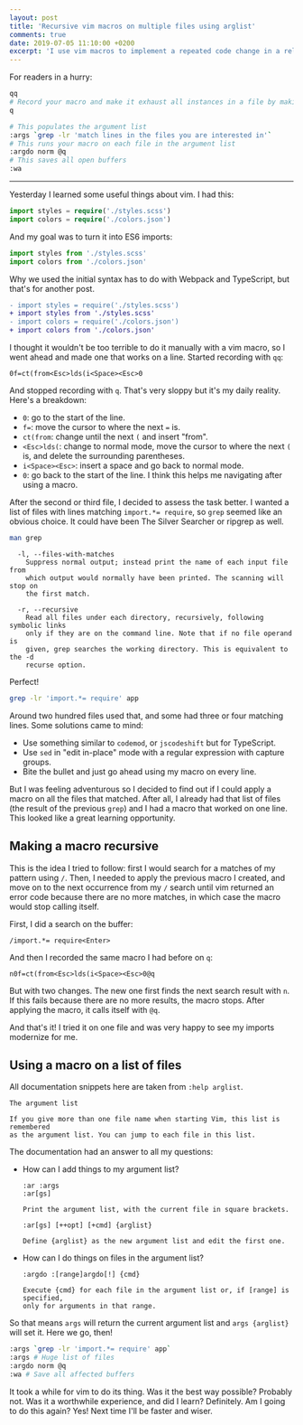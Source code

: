 ```yaml
---
layout: post
title: 'Recursive vim macros on multiple files using arglist'
comments: true
date: 2019-07-05 11:10:00 +0200
excerpt: 'I use vim macros to implement a repeated code change in a relatively big codebase. I learn of a way to apply macros that exhaust occurrences in one file across multiple files using only vim.'
---
```


For readers in a hurry:

```bash
qq
# Record your macro and make it exhaust all instances in a file by making it recursive
q

# This populates the argument list
:args `grep -lr 'match lines in the files you are interested in'`
# This runs your macro on each file in the argument list
:argdo norm @q
# This saves all open buffers
:wa
```

---

Yesterday I learned some useful things about vim. I had this:

```typescript
import styles = require('./styles.scss')
import colors = require('./colors.json')
```

And my goal was to turn it into ES6 imports:

```typescript
import styles from './styles.scss'
import colors from './colors.json'
```

Why we used the initial syntax has to do with Webpack and TypeScript, but that's for another post.

```diff
- import styles = require('./styles.scss')
+ import styles from './styles.scss'
- import colors = require('./colors.json')
+ import colors from './colors.json'
```

I thought it wouldn't be too terrible to do it manually with a vim macro, so I went ahead and made one that works on a line. Started recording with `qq`:

```vim
0f=ct(from<Esc>lds(i<Space><Esc>0
```

And stopped recording with `q`. That's very sloppy but it's my daily reality. Here's a breakdown:

- `0`: go to the start of the line.
- `f=`: move the cursor to where the next `=` is.
- `ct(from`: change until the next `(` and insert "from".
- `<Esc>lds(`: change to normal mode, move the cursor to where the next `(` is, and delete the surrounding parentheses.
- `i<Space><Esc>`: insert a space and go back to normal mode.
- `0`: go back to the start of the line. I think this helps me navigating after using a macro.

After the second or third file, I decided to assess the task better. I wanted a list of files with lines matching `import.*= require`, so `grep` seemed like an obvious choice. It could have been The Silver Searcher or ripgrep as well.

```bash
man grep
```

```
  -l, --files-with-matches
    Suppress normal output; instead print the name of each input file from
    which output would normally have been printed. The scanning will stop on
    the first match.

  -r, --recursive
    Read all files under each directory, recursively, following symbolic links
    only if they are on the command line. Note that if no file operand is
    given, grep searches the working directory. This is equivalent to the -d
    recurse option.
```

Perfect!

```bash
grep -lr 'import.*= require' app
```

Around two hundred files used that, and some had three or four matching lines. Some solutions came to mind:

- Use something similar to `codemod`, or `jscodeshift` but for TypeScript.
- Use `sed` in "edit in-place" mode with a regular expression with capture groups.
- Bite the bullet and just go ahead using my macro on every line.

But I was feeling adventurous so I decided to find out if I could apply a macro on all the files that matched. After all, I already had that list of files (the result of the previous `grep`) and I had a macro that worked on one line. This looked like a great learning opportunity.

## Making a macro recursive

This is the idea I tried to follow: first I would search for a matches of my pattern using `/`. Then, I needed to apply the previous macro I created, and move on to the next occurrence from my `/` search until vim returned an error code because there are no more matches, in which case the macro would stop calling itself.

First, I did a search on the buffer:

```vim
/import.*= require<Enter>
```

And then I recorded the same macro I had before on `q`:

```vim
n0f=ct(from<Esc>lds(i<Space><Esc>0@q
```

But with two changes. The new one first finds the next search result with `n`. If this fails because there are no more results, the macro stops. After applying the macro, it calls itself with `@q`.

And that's it! I tried it on one file and was very happy to see my imports modernize for me.

## Using a macro on a list of files

All documentation snippets here are taken from `:help arglist`.

```
The argument list

If you give more than one file name when starting Vim, this list is remembered
as the argument list. You can jump to each file in this list.
```

The documentation had an answer to all my questions:

- How can I add things to my argument list?

  ```
  :ar :args
  :ar[gs]

  Print the argument list, with the current file in square brackets.

  :ar[gs] [++opt] [+cmd] {arglist}

  Define {arglist} as the new argument list and edit the first one.
  ```

- How can I do things on files in the argument list?

  ```
  :argdo :[range]argdo[!] {cmd}

  Execute {cmd} for each file in the argument list or, if [range] is specified,
  only for arguments in that range.
  ```

So that means `args` will return the current argument list and `args {arglist}` will set it. Here we go, then!

```bash
:args `grep -lr 'import.*= require' app`
:args # Huge list of files
:argdo norm @q
:wa # Save all affected buffers
```

It took a while for vim to do its thing. Was it the best way possible? Probably not. Was it a worthwhile experience, and did I learn? Definitely. Am I going to do this again? Yes! Next time I'll be faster and wiser.
